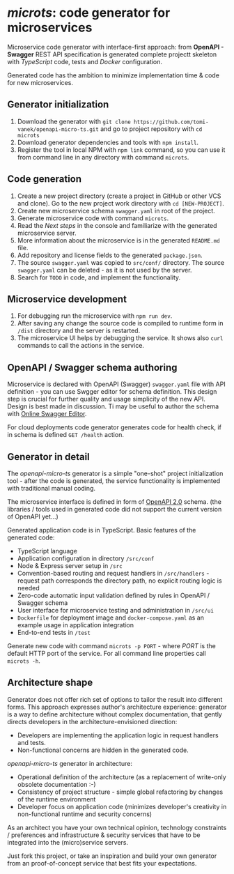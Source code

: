 # _microts_: code generator for microservices

Microservice code generator with interface-first approach: from **OpenAPI - Swagger** REST API specification is generated complete projectt skeleton with _TypeScript_ code, tests and _Docker_ configuration.

Generated code has the ambition to minimize implementation time & code for new microservices.

## Generator initialization

1. Download the generator with `git clone https://github.com/tomi-vanek/openapi-micro-ts.git` and go to project repository with `cd microts`
1. Download generator dependencies and tools with `npm install`.
1. Register the tool in local NPM with `npm link` command, so you can use it from command line in any directory with command `microts`.

## Code generation

1. Create a new project directory (create a project in GitHub or other VCS and clone). Go to the new project work directory with `cd [NEW-PROJECT]`.
1. Create new microservice schema `swagger.yaml` in root of the project.
1. Generate microservice code with command `microts`.
1. Read the _Next steps_ in the console and familiarize with the generated microservice server.
1. More information about the microservice is in the generated `README.md` file.
1. Add repository and license fields to the generated `package.json`.
1. The source `swagger.yaml` was copied to `src/conf/` directory. The source `swagger.yaml` can be deleted - as it is not used by the server.
1. Search for `TODO` in code, and implement the functionality.

## Microservice development

1. For debugging run the microservice with `npm run dev`.
1. After saving any change the source code is compiled to runtime form in `/dist` directory and the server is restarted.
1. The microservice UI helps by debugging the service. It shows also `curl` commands to call the actions in the service.

## OpenAPI / Swagger schema authoring

Microservice is declared with OpenAPI (Swagger) `swagger.yaml` file with API definition - you can use Swgger editor for schema definition. This design step is crucial for further quality and usage simplicity of the new API. Design is best made in discussion. Ti may be useful to author the schema with [Online Swagger Editor](https://editor.swagger.io/).

For cloud deployments code generator generates code for health check, if in schema is defined `GET /health` action.

## Generator in detail

The _openapi-micro-ts_ generator is a simple "one-shot" project initialization tool - after the code is generated, the service functionality is implemented with traditional manual coding.

The microservice interface is defined in form of [OpenAPI 2.0](https://github.com/OAI/OpenAPI-Specification/blob/master/versions/2.0.md) schema. (the libraries / tools used in generated code did not support the current version of OpenAPI yet...)

Generated application code is in TypeScript. Basic features of the generated code:

* TypeScript language
* Application configuration in directory `/src/conf`
* Node & Express server setup in `/src`
* Convention-based routing and request handlers in `/src/handlers` - request path corresponds the directory path, no explicit routing logic is needed
* Zero-code automatic input validation defined by rules in OpenAPI / Swagger schema
* User interface for microservice testing and administration in `/src/ui`
* `Dockerfile` for deployment image and `docker-compose.yaml` as an example usage in application integration
* End-to-end tests  in `/test`

Generate new code with command `microts -p PORT` - where _PORT_ is the default HTTP port of the service. For all command line properties call `microts -h`.

## Architecture shape

Generator does not offer rich set of options to tailor the result into different forms. This approach expresses author's architecture experience: generator is a way to define architecture without complex documentation, that gently directs developers in the architecture-envisioned direction:

* Developers are implementing the application logic in request handlers and tests.
* Non-functional concerns are hidden in the generated code.

_openapi-micro-ts_ generator in architecture:

* Operational definition of the architecture (as a replacement of write-only obsolete documentation :-)
* Consistency of project structure - simple global refactoring by changes of the runtime environment
* Developer focus on application code (minimizes developer's creativity in non-functional runtime and security concerns)

As an architect you have your own technical opinion, technology constraints / preferences and infrastructure & security services that have to be integrated into the (micro)service servers.

Just fork this project, or take an inspiration and build your own generator from an proof-of-concept service that best fits your expectations.
